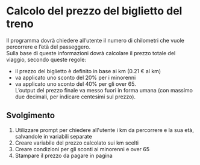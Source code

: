 Calcolo del prezzo del biglietto del treno
===
Il programma dovrà chiedere all’utente il numero di chilometri che vuole percorrere e l’età del passeggero.  
Sulla base di queste informazioni dovrà calcolare il prezzo totale del viaggio, secondo queste regole:  
- il prezzo del biglietto è definito in base ai km (0.21 € al km)  
- va applicato uno sconto del 20% per i minorenni  
- va applicato uno sconto del 40% per gli over 65.  
L’output del prezzo finale va messo fuori in forma umana (con massimo due decimali, per indicare centesimi sul prezzo).  
## Svolgimento  
1. Utilizzare prompt per chiedere all'utente i km da percorrere e la sua età, salvandole in variabili separate
2. Creare variabile del prezzo calcolato sui km scelti
3. Creare condizioni per gli sconti ai minorenni e over 65
4. Stampare il prezzo da pagare in pagina